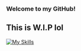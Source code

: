 ### Welcome to my GitHub!
## This is W.I.P lol

[![My Skills](https://skillicons.dev/icons?i=haxe,haxeflixel,lua,gamemakerstudio,godot)](https://skillicons.dev)
